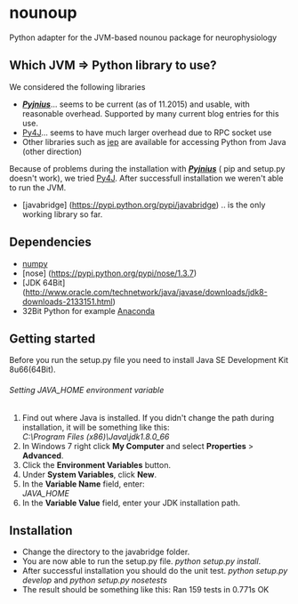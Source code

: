 # nounoup
Python adapter for the JVM-based nounou package for neurophysiology


## Which JVM => Python library to use?

We considered the following libraries

+  ___[Pyjnius](https://pyjnius.readthedocs.org/en/latest/)___... seems to be current (as of 11.2015) and usable, with reasonable overhead. Supported by many current blog entries for this use.
+  [Py4J](https://www.py4j.org/index.html)... seems to have much larger overhead due to RPC socket use
+  Other libraries such as [jep](https://pypi.python.org/pypi/jep) are available for accessing Python from Java (other direction)

Because of problems during the installation with ___[Pyjnius](https://pyjnius.readthedocs.org/en/latest/)___ ( pip and setup.py doesn't work), we tried [Py4J](https://www.py4j.org/index.html). After successfull installation we weren't able to run the JVM.

+ [javabridge] (https://pypi.python.org/pypi/javabridge) .. is the only working library so far.

## Dependencies
+ [numpy](https://pypi.python.org/pypi/numpy/1.10.1)
+ [nose] (https://pypi.python.org/pypi/nose/1.3.7)
+ [JDK 64Bit] (http://www.oracle.com/technetwork/java/javase/downloads/jdk8-downloads-2133151.html)
+ 32Bit Python for example [Anaconda](https://www.continuum.io/downloads)

## Getting started
Before you run the setup.py file you need to install Java SE Development Kit 8u66(64Bit).

###### Setting JAVA_HOME environment variable

1. Find out where Java is installed. If you didn't change the path during installation, it will be something like this:        
  *C:\Program Files (x86)\Java\jdk1.8.0_66*
2. In Windows 7 right click **My Computer** and select **Properties** > **Advanced**.
3. Click the **Environment Variables** button.
4. Under **System Variables**, click **New**.
5. In the **Variable Name** field, enter:                                                                                      
  *JAVA_HOME*
6. In the **Variable Value** field, enter your JDK installation path.

## Installation

+ Change the directory to the javabridge folder.
+ You are now able to run the setup.py file.  *python setup.py install*.
+ After successful installation you should do the unit test. *python setup.py develop* and *python setup.py nosetests*
+ The result should be something like this:  Ran 159 tests in 0.771s                                                                                                        OK
